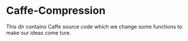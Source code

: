 # Caffe-Compression
This dir contains Caffe source code which we change some functions to make our ideas come ture.
